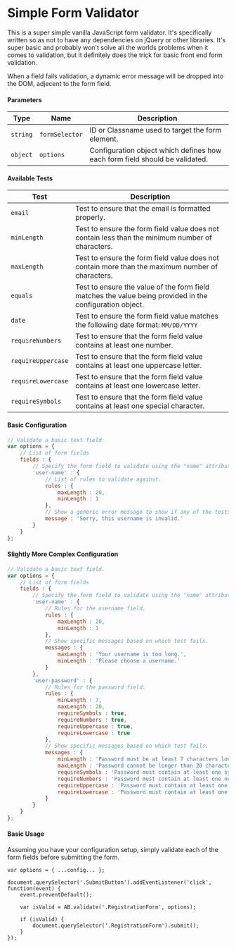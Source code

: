 # Simple Form Validator

This is a super simple vanilla JavaScript form validator. It's specifically written so as not to have any dependencies on jQuery or other libraries. It's super basic and probably won't solve all the worlds problems when it comes to validation, but it definitely does the trick for basic front end form validation.

When a field fails validation, a dynamic error message will be dropped into the DOM, adjecent to the form field.

#### Parameters

| Type | Name | Description |
|------|------|-------------|
| ``string`` | ``formSelector`` | ID or Classname used to target the form element. |
| ``object`` | ``options`` | Configuration object which defines how each form field should be validated. |


#### Available Tests

| Test | Description          |
| ------------- | ----------- |
| ``email`` | Test to ensure that the email is formatted properly. |
| ``minLength`` | Test to ensure the form field value does not contain less than the minimum number of characters. |
| ``maxLength`` | Test to ensure the form field value does not contain more than the maximum number of characters. |
| ``equals`` | Test to ensure the value of the form field matches the value being provided in the configuration object. |
| ``date`` | Test to ensure the form field value matches the following date format: ``MM/DD/YYYY`` |
| ``requireNumbers`` | Test to ensure that the form field value contains at least one number. |
| ``requireUppercase`` | Test to ensure that the form field value contains at least one uppercase letter. |
| ``requireLowercase`` | Test to ensure that the form field value contains at least one lowercase letter. |
| ``requireSymbols`` | Test to ensure that the form field value contains at least one special character. |


#### Basic Configuration

```javascript
// Validate a basic text field.
var options = {
	// List of form fields
	fields : {
    	// Specify the form field to validate using the "name" attribute of that field.
		'user-name' : {
        	// List of rules to validate against.
			rules : {
				maxLength : 20,
				minLength : 1
			},
            // Show a generic error message to show if any of the tests fail.
			message : 'Sorry, this username is invalid.'
		}
	}
};
```

#### Slightly More Complex Configuration

```javascript
// Validate a basic text field.
var options = {
	// List of form fields
	fields : {
    	// Specify the form field to validate using the "name" attribute of that field.
		'user-name' : {
        	// Rules for the username field.
			rules : {
				maxLength : 20,
				minLength : 1
			},
            // Show specific messages based on which test fails.
			messages : {
				maxLength : 'Your username is too long.',
				minLength : 'Please choose a username.'
			}
		},
		'user-password' : {
        	// Rules for the password field.
			rules : {
				minLength : 7,
				maxLength : 20,
				requireSymbols : true,
				requireNumbers : true,
				requireUppercase : true,
				requireLowercase : true
			},
            // Show specific messages based on which test fails.
			messages : {
				minLength : 'Password must be at least 7 characters long.',
				maxLength : 'Password cannot be longer than 20 characters.',
				requireSymbols : 'Password must contain at least one symbol.',
				requireNumbers : 'Password must contain at least one number.',
				requireUppercase : 'Password must contain at least one uppercase letter.',
				requireLowercase : 'Password must contain at least one lowercase letter.'
			}
		}
	}
};
```

#### Basic Usage

Assuming you have your configuration setup, simply validate each of the form fields before submitting the form.

```
var options = { ...config... };
    
document.querySelector('.SubmitButton').addEventListener('click', function(event) {
	event.preventDefault();
    
    var isValid = AB.validate('.RegistrationForm', options);
    
    if (isValid) {
    	document.querySelector('.RegistrationForm').submit();
	}
});
```